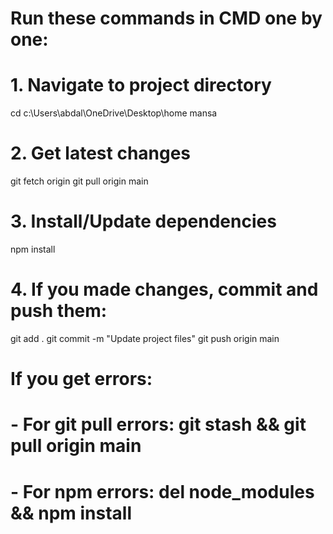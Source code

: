 # Run these commands in CMD one by one:

# 1. Navigate to project directory
cd c:\Users\abdal\OneDrive\Desktop\home mansa

# 2. Get latest changes
git fetch origin
git pull origin main

# 3. Install/Update dependencies
npm install

# 4. If you made changes, commit and push them:
git add .
git commit -m "Update project files"
git push origin main

# If you get errors:
# - For git pull errors: git stash && git pull origin main
# - For npm errors: del node_modules && npm install
